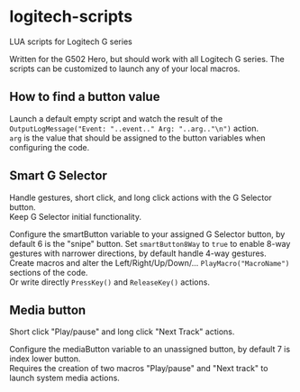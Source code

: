 # logitech-scripts
LUA scripts for Logitech G series

Written for the G502 Hero, but should work with all Logitech G series. The scripts can be customized to launch any of your local macros.

## How to find a button value

Launch a default empty script and watch the result of the `OutputLogMessage("Event: "..event.." Arg: "..arg.."\n")` action.  
`arg` is the value that should be assigned to the button variables when configuring the code.

## Smart G Selector

Handle gestures, short click, and long click actions with the G Selector button.  
Keep G Selector initial functionality.
	
Configure the smartButton variable to your assigned G Selector button, by default 6 is the "snipe" button.
Set `smartButton8Way` to `true` to enable 8-way gestures with narrower directions, by default handle 4-way gestures. 
Create macros and alter the Left/Right/Up/Down/... `PlayMacro("MacroName")` sections of the code.  
Or write directly `PressKey()` and `ReleaseKey()` actions.


## Media button

Short click "Play/pause" and long click "Next Track" actions.

Configure the mediaButton variable to an unassigned button, by default 7 is index lower button.  
Requires the creation of two macros "Play/pause" and "Next track" to launch system media actions.